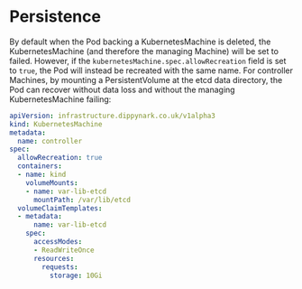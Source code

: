 # Persistence

By default when the Pod backing a KubernetesMachine is deleted, the KubernetesMachine (and therefore
the managing Machine) will be set to failed. However, if the
`kubernetesMachine.spec.allowRecreation` field is set to `true`, the Pod will instead be recreated
with the same name. For controller Machines, by mounting a PersistentVolume at the etcd data
directory, the Pod can recover without data loss and without the managing KubernetesMachine failing:

```yaml
apiVersion: infrastructure.dippynark.co.uk/v1alpha3
kind: KubernetesMachine
metadata:
  name: controller
spec:
  allowRecreation: true
  containers:
  - name: kind
    volumeMounts:
    - name: var-lib-etcd
      mountPath: /var/lib/etcd
  volumeClaimTemplates:
  - metadata:
      name: var-lib-etcd
    spec:
      accessModes:
      - ReadWriteOnce
      resources:
        requests:
          storage: 10Gi
```
